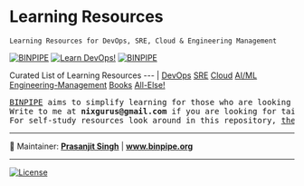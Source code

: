 # Learning Resources

`Learning Resources for DevOps, SRE, Cloud & Engineering Management`

[![BINPIPE](https://img.shields.io/badge/BINPIPE-YouTube-red)](https://www.youtube.com/channel/UCPTgt4Wo0MAnuzNEEZlk90A)
[![Learn DevOps!](https://img.shields.io/badge/BINPIPE-Learn--DevOps-orange)](https://github.com/BINPIPE/resources/blob/master/devops-lesson-plans.md)
[![BINPIPE](https://img.shields.io/badge/Live--Classroom-blue)](https://forms.gle/tDJxDyj2nJyfsgsk7)

Curated List of Learning Resources
--- |
[DevOps](https://github.com/BINPIPE/resources/blob/master/devops.md)
[SRE](https://github.com/BINPIPE/resources/blob/master/sre.md)
[Cloud](https://github.com/BINPIPE/resources/blob/master/cloud.md)
[AI/ML](https://github.com/BINPIPE/resources/blob/master/ai.md)
[Engineering-Management](https://github.com/BINPIPE/resources/blob/master/management.md)
[Books](https://github.com/BINPIPE/resources/blob/master/books.md)
[All-Else!](https://github.com/BINPIPE/resources/blob/master/all-else.md)

<pre>
<a href="https://binpipe.org">BINPIPE</a> aims to simplify learning for those who are looking to make a foothold in the industry. 
Write to me at <b>nixgurus@gmail.com</b> if you are looking for tailor-made training sessions. 
For self-study resources look around in this repository, <a href="https://binpipe.org">the Binpipe Blog</a> and <a href="https://www.youtube.com/channel/UCPTgt4Wo0MAnuzNEEZlk90A">Youtube Channel</a>.
</pre>

___
:ledger: Maintainer: **[Prasanjit Singh](https://www.linkedin.com/in/prasanjit-singh)** | **www.binpipe.org**
___

[![License](https://img.shields.io/badge/License-Apache%202.0-blue.svg)](https://opensource.org/licenses/Apache-2.0)
